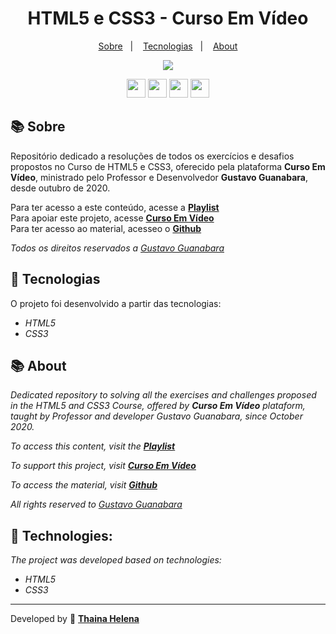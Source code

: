 <h1 align="center"> 
     HTML5 e CSS3 - Curso Em Vídeo
</h1>

<p align="center">
  <a href="#-sobre">Sobre</a>&nbsp;&nbsp;&nbsp;|&nbsp;&nbsp;&nbsp;
  <a href="#-tecnologias">Tecnologias</a>&nbsp;&nbsp;&nbsp;|&nbsp;&nbsp;&nbsp;
  <a href="#-about">About</a>
</p>

<p align="center">
    <img src="https://i.imgur.com/eyBOfEI.png">
</p>

<p align="center">
    <a href="https://www.facebook.com/CursosEmVideo/" target="_blank"><img class="link" src="https://i.imgur.com/s9wDAAI.png?1" width="30rem"></a> <a href="https://www.youtube.com/watch?v=Ejkb_YpuHWs&list=PLHz_AreHm4dkZ9-atkcmcBaMZdmLHft8n&ab_channel=CursoemV%C3%ADdeo" target="_blank"><img class="link" src="https://i.imgur.com/zG40AZC.png?1" width="30rem"></a> <a href="https://twitter.com/guanabara" target="_blank"><img class="link" src="https://i.imgur.com/0Xfla8g.png?1" width="30rem"></a> <a href="https://www.cursoemvideo.com/" target="_blank"><img class="link" src="https://i.imgur.com/skUash9.png?1" width="30rem"></a>
</p>

## 📚 Sobre
Repositório dedicado a resoluções de todos os exercícios e desafios propostos no Curso de HTML5 e CSS3, oferecido pela plataforma **Curso Em Vídeo**, ministrado pelo Professor e Desenvolvedor **Gustavo Guanabara**, desde outubro de 2020.

Para ter acesso a este conteúdo, acesse a [**Playlist**](https://youtu.be/Ejkb_YpuHWs)   
Para apoiar este projeto, acesse [**Curso Em Vídeo**](https://www.cursoemvideo.com/apoie)   
Para ter acesso ao material, acesseo o [**Github**](https://github.com/gustavoguanabara/html-css)   

*Todos os direitos reservados a <a href="https://github.com/gustavoguanabara/html-css/blob/master/LICENSE">Gustavo Guanabara</a>*

## 🚀 Tecnologias
O projeto foi desenvolvido a partir das tecnologias:

- *HTML5*
- *CSS3*

## 📚 About
*Dedicated repository to solving all the exercises and challenges proposed in the HTML5 and CSS3 Course, offered by **Curso Em Vídeo** plataform, taught by Professor and developer Gustavo Guanabara, since October 2020.*

*To access this content, visit the [**Playlist**](https://youtu.be/Ejkb_YpuHWs)*

*To support this project, visit [**Curso Em Vídeo**](https://www.cursoemvideo.com/apoie)*

*To access the material, visit [**Github**](https://github.com/gustavoguanabara/html-css)*

*All rights reserved to <a href="https://github.com/gustavoguanabara/html-css/blob/master/LICENSE">Gustavo Guanabara</a>*

## 🚀 Technologies:
*The project was developed based on technologies:*

- *HTML5*
- *CSS3*

--------------

Developed by 🍁 [**Thaina Helena**](https://github.com/Thainahelena)
